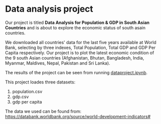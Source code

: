 # Data analysis project

Our project is titled **Data Analysis for Population & GDP in South Asian Countries** and is about to explore the economic status of south asain countries.

We downloaded all countries' data for the last five years available at World Bank, selecting by three indexes, Total Population, Total GDP and GDP Per Capita respectively. Our project is to plot the latest economic condition of the 9 south Asian countries (Afghanistan, Bhutan, Bangladesh, India, Myanmar, Maldives, Nepal, Pakistan and Sri Lanka). 

The results of the project can be seen from running [dataproject.ipynb](dataproject.ipynb).

This project loades three datasets: 

1. population.csv
1. gdp.csv
1. gdp per capita 

The data we used can be found from: https://databank.worldbank.org/source/world-development-indicators#
